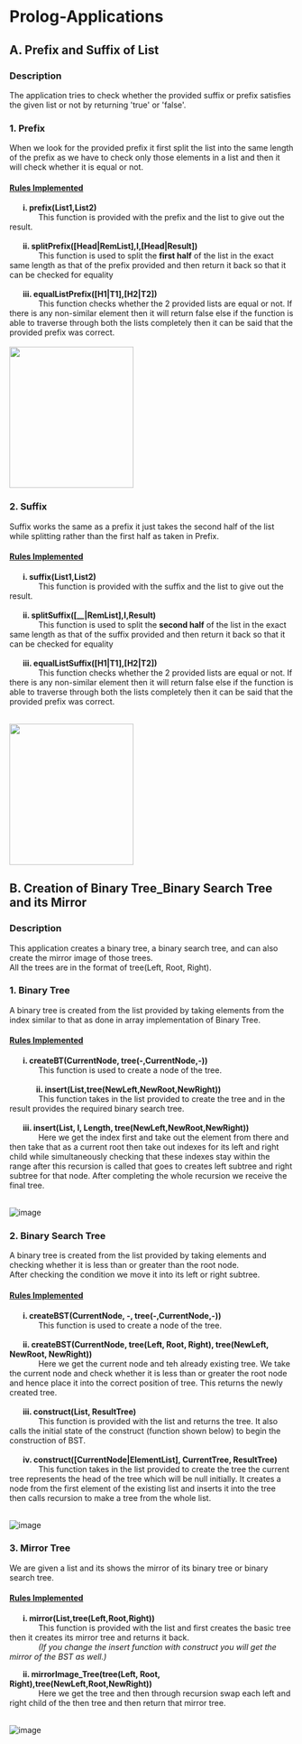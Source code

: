 # Prolog-Applications
## A. Prefix and Suffix of List
### Description
The application tries to check whether the provided suffix or prefix satisfies the given list or not by returning 'true' or 'false'.
### 1. Prefix
When we look for the provided prefix it first split the list into the same length of the prefix as we have to check only those elements in a list and then it will check whether it is equal or not.
#### <ins>Rules Implemented</ins>
&nbsp;&nbsp;&nbsp;&nbsp;&nbsp;&nbsp;**i. prefix(List1,List2)**<br />
&nbsp;&nbsp;&nbsp;&nbsp;&nbsp;&nbsp;&nbsp;&nbsp;&nbsp;&nbsp;&nbsp;&nbsp;    This function is provided with the prefix and the list to give out the result.<br /><br />
&nbsp;&nbsp;&nbsp;&nbsp;&nbsp;&nbsp;**ii. splitPrefix([Head|RemList],I,[Head|Result])**<br />
&nbsp;&nbsp;&nbsp;&nbsp;&nbsp;&nbsp;&nbsp;&nbsp;&nbsp;&nbsp;&nbsp;&nbsp;    This function is used to split the **first half** of the list in the exact same length as that of the prefix provided and then return it back so that it can be checked for equality<br /><br />
&nbsp;&nbsp;&nbsp;&nbsp;&nbsp;&nbsp;**iii. equalListPrefix([H1|T1],[H2|T2])**<br />
&nbsp;&nbsp;&nbsp;&nbsp;&nbsp;&nbsp;&nbsp;&nbsp;&nbsp;&nbsp;&nbsp;&nbsp;    This function checks whether the 2 provided lists are equal or not. If there is any non-similar element then it will return false else if the function is able to traverse through both the lists completely then it can be said that the provided prefix was correct. <br /><br />
<img src="https://user-images.githubusercontent.com/33955028/140700252-acfc5d23-524d-4f1b-bc28-d9bff45122cd.png" width="220" height="250">



### 2. Suffix
Suffix works the same as a prefix it just takes the second half of the list while splitting rather than the first half as taken in Prefix.

#### <ins>Rules Implemented</ins>
&nbsp;&nbsp;&nbsp;&nbsp;&nbsp;&nbsp;**i. suffix(List1,List2)**<br />
&nbsp;&nbsp;&nbsp;&nbsp;&nbsp;&nbsp;&nbsp;&nbsp;&nbsp;&nbsp;&nbsp;&nbsp;    This function is provided with the suffix and the list to give out the result.<br /><br />
&nbsp;&nbsp;&nbsp;&nbsp;&nbsp;&nbsp;**ii. splitSuffix([__|RemList],I,Result)**<br />
&nbsp;&nbsp;&nbsp;&nbsp;&nbsp;&nbsp;&nbsp;&nbsp;&nbsp;&nbsp;&nbsp;&nbsp;    This function is used to split the **second half** of the list in the exact same length as that of the suffix provided and then return it back so that it can be checked for equality<br /><br />
&nbsp;&nbsp;&nbsp;&nbsp;&nbsp;&nbsp;**iii. equalListSuffix([H1|T1],[H2|T2])**<br />
&nbsp;&nbsp;&nbsp;&nbsp;&nbsp;&nbsp;&nbsp;&nbsp;&nbsp;&nbsp;&nbsp;&nbsp;    This function checks whether the 2 provided lists are equal or not. If there is any non-similar element then it will return false else if the function is able to traverse through both the lists completely then it can be said that the provided prefix was correct. <br /><br />

<img src="https://user-images.githubusercontent.com/33955028/140700302-cb85e1d0-cfed-4dcb-aa5f-0092f1412730.png" width="220" height="250">

## B. Creation of Binary Tree_Binary Search Tree and its Mirror
### Description
This application creates a binary tree, a binary search tree, and can also create the mirror image of those trees.<br />
All the trees are in the format of tree(Left, Root, Right).

### 1. Binary Tree
A binary tree is created from the list provided by taking elements from the index similar to that as done in array implementation of Binary Tree.

#### <ins>Rules Implemented</ins>
&nbsp;&nbsp;&nbsp;&nbsp;&nbsp;&nbsp;**i. createBT(CurrentNode, tree(-,CurrentNode,-))**<br />
&nbsp;&nbsp;&nbsp;&nbsp;&nbsp;&nbsp;&nbsp;&nbsp;&nbsp;&nbsp;&nbsp;&nbsp;    This function is used to create a node of the tree.<br /><br />
&nbsp;&nbsp;&nbsp;&nbsp;&nbsp;&nbsp;&nbsp;&nbsp;&nbsp;&nbsp;&nbsp;&nbsp;**ii. insert(List,tree(NewLeft,NewRoot,NewRight))**<br />
 &nbsp;&nbsp;&nbsp;&nbsp;&nbsp;&nbsp;&nbsp;&nbsp;&nbsp;&nbsp;&nbsp;&nbsp;   This function takes in the list provided to create the tree and in the result provides the required binary search tree.<br /><br />
&nbsp;&nbsp;&nbsp;&nbsp;&nbsp;&nbsp;**iii. insert(List, I, Length, tree(NewLeft,NewRoot,NewRight))**<br />
&nbsp;&nbsp;&nbsp;&nbsp;&nbsp;&nbsp;&nbsp;&nbsp;&nbsp;&nbsp;&nbsp;&nbsp;    Here we get the index first and take out the element from there and then take that as a current root then take out indexes for its left and right child while simultaneously checking that these indexes stay within the range after this recursion is called that goes to creates left subtree and right subtree for that node. After completing the whole recursion we receive the final tree. <br /><br />
    
![image](https://user-images.githubusercontent.com/33955028/140701490-907e12a4-79bc-4e44-826b-0c1b8fceb997.png)

### 2. Binary Search Tree
A binary tree is created from the list provided by taking elements and checking whether it is less than or greater than the root node.<br />
After checking the condition we move it into its left or right subtree.

#### <ins>Rules Implemented</ins>
&nbsp;&nbsp;&nbsp;&nbsp;&nbsp;&nbsp;**i. createBST(CurrentNode, -, tree(-,CurrentNode,-))**<br />
&nbsp;&nbsp;&nbsp;&nbsp;&nbsp;&nbsp;&nbsp;&nbsp;&nbsp;&nbsp;&nbsp;&nbsp;    This function is used to create a node of the tree.<br /><br />
&nbsp;&nbsp;&nbsp;&nbsp;&nbsp;&nbsp;**ii. createBST(CurrentNode, tree(Left, Root, Right), tree(NewLeft, NewRoot, NewRight))**<br />
&nbsp;&nbsp;&nbsp;&nbsp;&nbsp;&nbsp;&nbsp;&nbsp;&nbsp;&nbsp;&nbsp;&nbsp;    Here we get the current node and teh already existing tree. We take the current node and check whether it is less than or greater the root node and hence place it into the correct position of tree. This returns the newly created tree.<br /><br />
&nbsp;&nbsp;&nbsp;&nbsp;&nbsp;&nbsp;**iii. construct(List, ResultTree)**<br />
&nbsp;&nbsp;&nbsp;&nbsp;&nbsp;&nbsp;&nbsp;&nbsp;&nbsp;&nbsp;&nbsp;&nbsp;    This function is provided with the list and returns the tree. It also calls the initial state of the construct (function shown below) to begin the construction of BST.<br /><br />
&nbsp;&nbsp;&nbsp;&nbsp;&nbsp;&nbsp;**iv. construct([CurrentNode|ElementList], CurrentTree, ResultTree)**<br />
&nbsp;&nbsp;&nbsp;&nbsp;&nbsp;&nbsp;&nbsp;&nbsp;&nbsp;&nbsp;&nbsp;&nbsp;   This function takes in the list provided to create the tree the current tree represents the head of the tree which will be null initially. It creates a node from the first element of the existing list and inserts it into the tree then calls recursion to make a tree from the whole list. <br /><br />

![image](https://user-images.githubusercontent.com/33955028/140702821-b25e33da-4204-402f-89a2-f532bb4c3ada.png)

### 3. Mirror Tree
We are given a list and its shows the mirror of its binary tree or binary search tree.

#### <ins>Rules Implemented</ins>
&nbsp;&nbsp;&nbsp;&nbsp;&nbsp;&nbsp;**i. mirror(List,tree(Left,Root,Right))**<br />
&nbsp;&nbsp;&nbsp;&nbsp;&nbsp;&nbsp;&nbsp;&nbsp;&nbsp;&nbsp;&nbsp;&nbsp;    This function is provided with the list and first creates the basic tree then it creates its mirror tree and returns it back.<br />
&nbsp;&nbsp;&nbsp;&nbsp;&nbsp;&nbsp;&nbsp;&nbsp;&nbsp;&nbsp;&nbsp;&nbsp;    _(If you change the insert function with construct you will get the mirror of the BST as well.)_<br />
    
&nbsp;&nbsp;&nbsp;&nbsp;&nbsp;&nbsp;**ii. mirrorImage_Tree(tree(Left, Root, Right),tree(NewLeft,Root,NewRight))**<br />
&nbsp;&nbsp;&nbsp;&nbsp;&nbsp;&nbsp;&nbsp;&nbsp;&nbsp;&nbsp;&nbsp;&nbsp;    Here we get the tree and then through recursion swap each left and right child of the then tree and then return that mirror tree.<br /><br />

![image](https://user-images.githubusercontent.com/33955028/140703716-5dfd2f8d-04ba-44fc-bc75-f9fc2c4fcabd.png)
